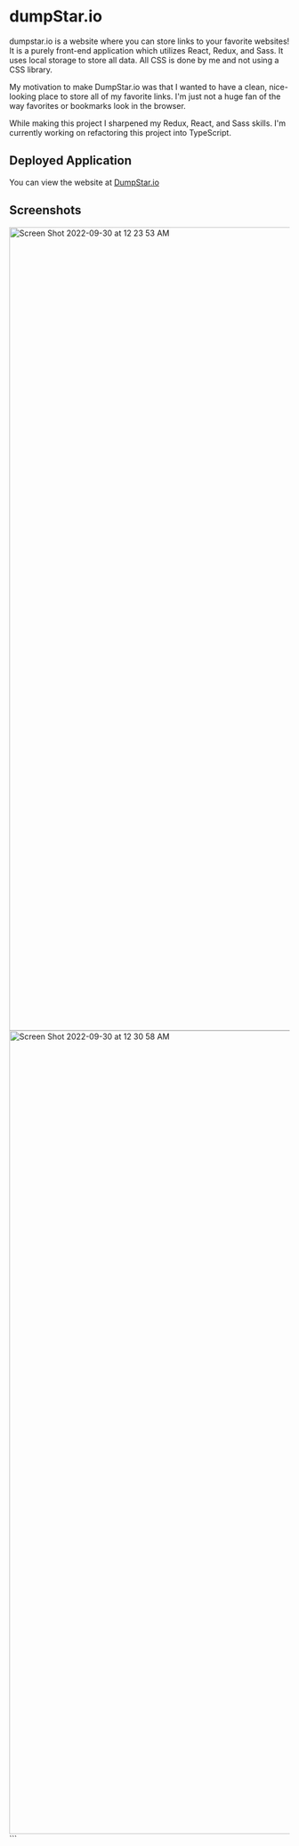 <h1> dumpStar.io </h1>
<p> dumpstar.io is a website where you can store links to your favorite websites! It is a purely front-end application which utilizes React, Redux, and Sass. It uses local storage to store all data. All CSS is done by me and not using a CSS library.
</p>
<p> My motivation to make DumpStar.io was that I wanted to have a clean, nice-looking place to store all of my favorite links. I'm just not a huge fan of the way favorites or bookmarks look in the browser. </p>

<p> While making this project I sharpened my Redux, React, and Sass skills. I'm currently working on refactoring this project into TypeScript. </p>

<h2> Deployed Application </h2>
<p> You can view the website at <a href="https://dumpstar.io/"> DumpStar.io </a> </p>

<h2> Screenshots </h2>

<img width="1440" alt="Screen Shot 2022-09-30 at 12 23 53 AM" src="https://user-images.githubusercontent.com/82760568/193215672-454df6b3-1a43-45ce-b902-39434584c467.png">

<img width="1440" alt="Screen Shot 2022-09-30 at 12 30 58 AM" src="https://user-images.githubusercontent.com/82760568/193215941-c5d80c3a-2cab-4142-9319-a23ba9f700cc.png">
```
